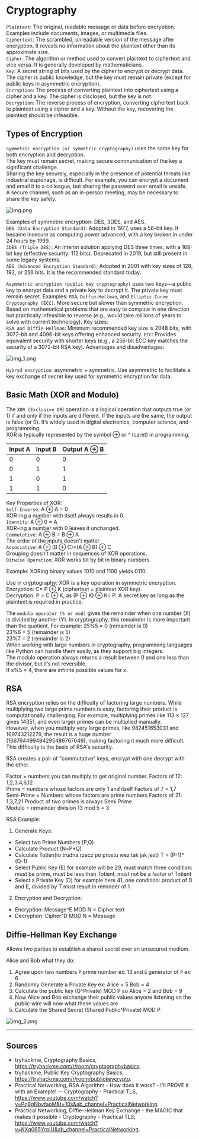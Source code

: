 # Cryptography

`Plaintext`: The original, readable message or data before encryption. Examples include documents, images, or multimedia files.  
`Ciphertext`: The scrambled, unreadable version of the message after encryption. It reveals no information about the plaintext other than its approximate size.  
`Cipher`: The algorithm or method used to convert plaintext to ciphertext and vice versa. It is generally developed by mathematicians.  
`Key`: A secret string of bits used by the cipher to encrypt or decrypt data. The cipher is public knowledge, but the key must remain private (except for public keys in asymmetric encryption).  
`Encryption`: The process of converting plaintext into ciphertext using a cipher and a key. The cipher is disclosed, but the key is not.  
`Decryption`: The reverse process of encryption, converting ciphertext back to plaintext using a cipher and a key. Without the key, recovering the plaintext should be infeasible.  

## Types of Encryption
`Symmetric encryption (or symmetric cryptography)` uses the same key for both encryption and decryption.  
The key must remain secret, making secure communication of the key a significant challenge.  
Sharing the key securely, especially in the presence of potential threats like industrial espionage, is difficult. 
For example, you can encrypt a document and email it to a colleague, but sharing the password over email is unsafe.  
A secure channel, such as an in-person meeting, may be necessary to share the key safely.

![img.png](img/img_7.png)

Examples of symmetric encryption: DES, 3DES, and AES.  
`DES (Data Encryption Standard)`: Adopted in 1977, uses a 56-bit key. It became insecure as computing power advanced, with a key broken in under 24 hours by 1999.  
`3DES (Triple DES)`: An interim solution applying DES three times, with a 168-bit key (effective security: 112 bits). Deprecated in 2019, but still present in some legacy systems.  
`AES (Advanced Encryption Standard)`: Adopted in 2001 with key sizes of 128, 192, or 256 bits. It is the recommended standard today.


`Asymmetric encryption (public key cryptography)` uses two keys—a public key to encrypt data and a private key to decrypt it. 
The private key must remain secret. Examples: `RSA`, `Diffie-Hellman`, and `Elliptic Curve Cryptography (ECC)`.
More secure but slower than symmetric encryption.
Based on mathematical problems that are easy to compute in one direction but practically infeasible to reverse (e.g., would take millions of years to solve with current technology).
Key sizes:  
`RSA and Diffie-Hellman`: Minimum recommended key size is 2048 bits, with 3072-bit and 4096-bit keys offering enhanced security.
`ECC`: Provides equivalent security with shorter keys (e.g., a 256-bit ECC key matches the security of a 3072-bit RSA key).
Advantages and disadvantages:

![img_1.png](img/img_8.png)

`Hybryd encryption`: asymmetric + symmetric. Use asymmetric to facilitate a key exchange of secret key used for symmetric encryption for data.

## Basic Math (XOR and Modulo)
The `XOR (Exclusive OR`) operation is a logical operation that outputs true (or 1) if and only if the inputs are different. 
If the inputs are the same, the output is false (or 0). It’s widely used in digital electronics, computer science, 
and programming.  
XOR is typically represented by the symbol ⊕ or ^ (caret) in programming.

| Input A | Input B | Output A ⊕ B |
|---------|---------|--------------|
| 0 | 0 | 0
| 0 | 1 | 1
| 1 | 0 | 1
| 1 | 1 | 0

Key Properties of XOR:  
`Self-Inverse`: A ⊕ A = 0  
XOR-ing a number with itself always results in 0.  
`Identity`: A ⊕ 0 = A  
XOR-ing a number with 0 leaves it unchanged.  
`Commutative`: A ⊕ B = B ⊕ A  
The order of the inputs doesn't matter.  
`Associative`: A ⊕ (B ⊕ C)=(A ⊕ B) ⊕ C  
Grouping doesn’t matter in sequences of XOR operations.  
`Bitwise Operation`: XOR works bit by bit in binary numbers.  

Example: XORing binary values 1010 and 1100 yields 0110.  

Use in cryptography:
XOR is a key operation in symmetric encryption.  
Encryption: C= P ⊕ K (ciphertext = plaintext XOR key).  
Decryption: P = C ⊕ K, as (P ⊕ K) ⊕ K= P.
A secret key as long as the plaintext is required in practice.

The `modulo operator (% or mod)` gives the remainder when one number (X) is divided by another (Y). 
In cryptography, this remainder is more important than the quotient. For example:
25%5 = 0 (remainder is 0)  
23%6 = 5 (remainder is 5)  
23%7 = 2 (remainder is 2)  
When working with large numbers in cryptography, programming languages like Python can handle them easily, 
as they support big integers.  
The modulo operation always returns a result between 0 and one less than the divisor, but it’s not reversible.  
If x%5 = 4, there are infinite possible values for x.

## RSA
RSA encryption relies on the difficulty of factoring large numbers. 
While multiplying two large prime numbers is easy, factoring their product is computationally challenging. 
For example, multiplying primes like 113 × 127 gives 14351, and even larger primes can be multiplied manually.  
However, when you multiply very large primes, like 982451653031 and 169743212279, the result is a huge number (166764499494295486767649), 
making factoring it much more difficult. This difficulty is the basis of RSA's security.

RSA creates a pair of "commutative" keys, encrypt with one decrypt with the other. 

Factor = numbers you can multiply to get original number. Factors of 12: 1,2,3,4,6,12  
Prime = numbers whose factors are only 1 and itself Factors of  7 = 1,7  
Semi-Prime = Numbers whose factors are prime numbers Factors of 21: 1,3,7,21 Product of two primes is always Semi Prime  
Modulo = remainder division 13 mod 5 = 3

RSA Example:
1. Generate Keys: 
- Select two Prime Numbers (P,Q)  
- Calculate Product (N=P*Q)  
- Calculate Totien(to trudna rzecz po prostu wez tak jak jest) T = (P-1)*(Q-1)  
- Select Public Key (E) for example will be 29, must match three condition: must be prime, must be less than Totient, must not be a factor of Totient  
- Select a Private Key (D) for example here 41, one condition: product of D and E, divided by T must result in reminder of 1
2. Encryption and Decryption:
- Encryption: Message^E MOD N = Cipher text
- Decryption: Cipher^D MOD N = Message

## Diffie-Hellman Key Exchange
Allows two parties to establish a shared secret over an unsecured medium.

Alice and Bob  what they do:
1. Agree upon two numbers `P` prime number ex: 13 and `G` generator of `P` ex: 6
2. Randomly Generate a Private Key ex: Alice = 5  Bob = 4
3. Calculate the public key (G^Private) MOD P so  Alice = 2 and Bob = 9
4. Now Alice and Bob exchange their public values anyone listening on the public wire will now what these values are
5. Calculate the Shared Secret (Shared Public^Private) MOD P

![img_2.png](img/img_9.png)

___
## Sources
- tryhackme, Cryptography Basics, https://tryhackme.com/r/room/cryptographybasics.
- tryhackme, Public Key Cryptography Basics, https://tryhackme.com/r/room/publickeycrypto.
- Practical Networking, RSA Algorithm - How does it work? - I'll PROVE it with an Example! -- Cryptography - Practical TLS, https://www.youtube.com/watch?v=Pq8gNbvfaoM&t=10s&ab_channel=PracticalNetworking.
- Practical Networking, Diffie-Hellman Key Exchange - the MAGIC that makes it possible - Cryptography - Practical TLS, https://www.youtube.com/watch?v=KXq065YrpiU&ab_channel=PracticalNetworking.